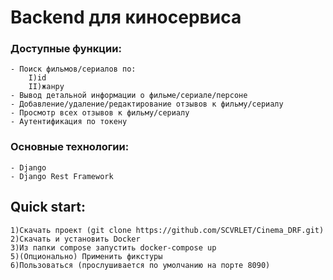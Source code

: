 # Backend для киносервиса

### Доступные функции:
	- Поиск фильмов/сериалов по:
		I)id
		II)жанру
	- Вывод детальной информации о фильме/сериале/персоне
	- Добавление/удаление/редактирование отзывов к фильму/сериалу
	- Просмотр всех отзывов к фильму/сериалу
	- Аутентификация по токену
	
### Основные технологии:
	- Django
	- Django Rest Framework
	
## Quick start:
	1)Скачать проект (git clone https://github.com/SCVRLET/Cinema_DRF.git)
	2)Скачать и установить Docker
	3)Из папки compose запустить docker-compose up
	5)(Опционально) Применить фикстуры
	6)Пользоваться (прослушивается по умолчанию на порте 8090)
